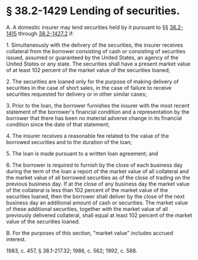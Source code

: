 # § 38.2-1429 Lending of securities.

<p>A. A domestic insurer may lend securities held by it pursuant to §§ <a href='http://law.lis.virginia.gov/vacode/38.2-1415/'>38.2-1415</a> through <a href='http://law.lis.virginia.gov/vacode/38.2-1427.2/'>38.2-1427.2</a> if:</p><p>1. Simultaneously with the delivery of the securities, the insurer receives collateral from the borrower consisting of cash or consisting of securities issued, assumed or guaranteed by the United States, an agency of the United States or any state. The securities shall have a present market value of at least 102 percent of the market value of the securities loaned;</p><p>2. The securities are loaned only for the purpose of making delivery of securities in the case of short sales, in the case of failure to receive securities requested for delivery or in other similar cases;</p><p>3. Prior to the loan, the borrower furnishes the insurer with the most recent statement of the borrower's financial condition and a representation by the borrower that there has been no material adverse change in its financial condition since the date of that statement;</p><p>4. The insurer receives a reasonable fee related to the value of the borrowed securities and to the duration of the loan;</p><p>5. The loan is made pursuant to a written loan agreement; and</p><p>6. The borrower is required to furnish by the close of each business day during the term of the loan a report of the market value of all collateral and the market value of all borrowed securities as of the close of trading on the previous business day. If at the close of any business day the market value of the collateral is less than 102 percent of the market value of the securities loaned, then the borrower shall deliver by the close of the next business day an additional amount of cash or securities. The market value of these additional securities, together with the market value of all previously delivered collateral, shall equal at least 102 percent of the market value of the securities loaned.</p><p>B. For the purposes of this section, "market value" includes accrued interest.</p><p>1983, c. 457, § 38.1-217.32; 1986, c. 562; 1992, c. 588.</p>